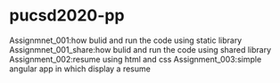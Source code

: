 # pucsd2020-pp
Assignmnet_001:how bulid and run the code using static library 
Assignmnet_001_share:how bulid and run the code  using shared library
Assignment_002:resume using html and css
Assignment_003:simple angular app in which display a resume
